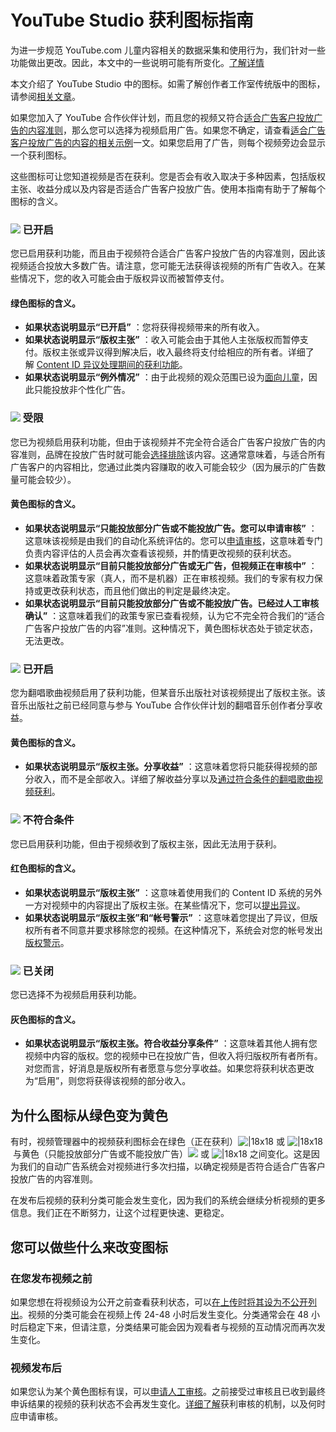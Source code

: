 # YouTube Studio 获利图标指南

为进一步规范 YouTube.com 儿童内容相关的数据采集和使用行为，我们针对一些功能做出更改。因此，本文中的一些说明可能有所变化。[了解详情](https://support.google.com/youtube/answer/9527654)

本文介绍了 YouTube Studio 中的图标。如需了解创作者工作室传统版中的图标，请参阅[相关文章](https://support.google.com/youtube/answer/7489378)。

如果您加入了 YouTube 合作伙伴计划，而且您的视频又符合[适合广告客户投放广告的内容准则](https://support.google.com/youtube/answer/6162278)，那么您可以选择为视频启用广告。如果您不确定，请查看[适合广告客户投放广告的内容的相关示例](https://support.google.com/youtube/answer/9194476)一文。如果您启用了广告，则每个视频旁边会显示一个获利图标。

这些图标可让您知道视频是否在获利。您是否会有收入取决于多种因素，包括版权主张、收益分成以及内容是否适合广告客户投放广告。使用本指南有助于了解每个图标的含义。

### ![](https://www.gstatic.com/images/icons/material/system/2x/attach_money_googgreen_48dp.png) 已开启

您已启用获利功能，而且由于视频符合适合广告客户投放广告的内容准则，因此该视频适合投放大多数广告。请注意，您可能无法获得该视频的所有广告收入。在某些情况下，您的收入可能会由于版权异议而被暂停支付。

#### 绿色图标的含义。

* **如果状态说明显示“已开启”** ：您将获得视频带来的所有收入。
* **如果状态说明显示“版权主张”** ：收入可能会由于其他人主张版权而暂停支付。版权主张或异议得到解决后，收入最终将支付给相应的所有者。详细了解 [Content ID 异议处理期间的获利功能](https://support.google.com/youtube/answer/7000961)。
* **如果状态说明显示“例外情况”** ：由于此视频的观众范围已设为[面向儿童](https://support.google.com/youtube/answer/9527654)，因此只能投放非个性化广告。

### ![](https://www.gstatic.com/images/icons/material/system/2x/attach_money_googyellow_48dp.png) 受限

您已为视频启用获利功能，但由于该视频并不完全符合适合广告客户投放广告的内容准则，品牌在投放广告时就可能会[选择排除](https://support.google.com/google-ads/answer/3306596)该内容。这通常意味着，与适合所有广告客户的内容相比，您通过此类内容赚取的收入可能会较少（因为展示的广告数量可能会较少）。

#### 黄色图标的含义。

* **如果状态说明显示“只能投放部分广告或不能投放广告。您可以申请审核”** ：这意味该视频是由我们的自动化系统评估的。您可以[申请审核](https://support.google.com/youtube/answer/7083671)，这意味着专门负责内容评估的人员会再次查看该视频，并酌情更改视频的获利状态。
* **如果状态说明显示“目前只能投放部分广告或无广告，但视频正在审核中”** ：这意味着政策专家（真人，而不是机器）正在审核视频。我们的专家有权力保持或更改获利状态，而且他们做出的判定是最终决定。
* **如果状态说明显示“目前只能投放部分广告或不能投放广告。已经过人工审核确认”** ：这意味着我们的政策专家已查看视频，认为它不完全符合我们的“适合广告客户投放广告的内容”准则。这种情况下，黄色图标状态处于锁定状态，无法更改。

### ![](https://www.gstatic.com/images/icons/material/system/2x/attach_money_googyellow_48dp.png) 已开启

您为翻唱歌曲视频启用了获利功能，但某音乐出版社对该视频提出了版权主张。该音乐出版社之前已经同意与参与 YouTube 合作伙伴计划的翻唱音乐创作者分享收益。

#### 黄色图标的含义。

* **如果状态说明显示“版权主张。分享收益”** ：这意味着您将只能获得视频的部分收入，而不是全部收入。详细了解收益分享以及[通过符合条件的翻唱歌曲视频获利](https://support.google.com/youtube/answer/3301938)。

### ![](https://lh3.googleusercontent.com/EufFomkrXpizwSpV7cAodNYjIw0YWGud5jSfwUPD_RvJ13A4njZRC3GYBvtyfMd22vo=w30) 不符合条件

您已启用获利功能，但由于视频收到了版权主张，因此无法用于获利。

#### 红色图标的含义。

* **如果状态说明显示“版权主张”** ：这意味着使用我们的 Content ID 系统的另外一方对视频中的内容提出了版权主张。在某些情况下，您可以[提出异议](https://support.google.com/youtube/answer/2797454)。
* **如果状态说明显示“版权主张”和“帐号警示”** ：这意味着您提出了异议，但版权所有者不同意并要求移除您的视频。在这种情况下，系统会对您的帐号发出[版权警示](https://support.google.com/youtube/answer/2814000)。

### ![](https://lh3.googleusercontent.com/7usZF0O26NJ2EbDBFe29rNKmTkcN7O3r6poW7zKf6IxTDG3xPmkVyr7xKAjqUtob6Z8=w30) 已关闭

您已选择不为视频启用获利功能。

#### 灰色图标的含义。

* **如果状态说明显示“版权主张。符合收益分享条件”** ：这意味着其他人拥有您视频中内容的版权。您的视频中已在投放广告，但收入将归版权所有者所有。对您而言，好消息是版权所有者愿意与您分享收益。如果您将获利状态更改为“启用”，则您将获得该视频的部分收入。

## 为什么图标从绿色变为黄色

有时，视频管理器中的视频获利图标会在绿色（正在获利）![|18x18](https://lh3.googleusercontent.com/HwBVhWIHREdrSVhkBh2iYdoE8NK7M0SEm5g5sd6f4zBEeOJqOrwFlm2L45aUp7qdTAQ=w18) 或 ![|18x18](https://lh3.googleusercontent.com/68cm8DqSE5vco0PjYnjYEbtHhXh7LqI6xT8lf7mwKyCvM2ZFAr_CByHRTuyQ1XnLPBtX=w18) 与黄色（只能投放部分广告或不能投放广告）![](https://lh3.googleusercontent.com/F5PT_oy12O_pcN6n-2gWbV9yvyMeY429AjQw36FWGjIDz0vAL6gQaZGodpCSVqqzoYTT=h18) 或 ![|18x18](https://lh3.googleusercontent.com/7jc4hmVu9K3zo8iN50sppQ_geNMnTaICt95GfiwnVJ3XtJr2QJY8eSgEgzAjyIfZDqM=w18) 之间变化。这是因为我们的自动广告系统会对视频进行多次扫描，以确定视频是否符合适合广告客户投放广告的内容准则。

在发布后视频的获利分类可能会发生变化，因为我们的系统会继续分析视频的更多信息。我们正在不断努力，让这个过程更快速、更稳定。

## 您可以做些什么来改变图标

### 在您发布视频之前

如果您想在将视频设为公开之前查看获利状态，可以[在上传时将其设为不公开列出](https://support.google.com/youtube/answer/157177)。视频的分类可能会在视频上传 24-48 小时后发生变化。分类通常会在 48 小时后稳定下来，但请注意，分类结果可能会因为观看者与视频的互动情况而再次发生变化。

### 视频发布后

如果您认为某个黄色图标有误，可以[申请人工审核](https://support.google.com/youtube/answer/7083671)。之前接受过审核且已收到最终申诉结果的视频的获利状态不会再发生变化。[详细了解](https://support.google.com/youtube/answer/9269751)获利审核的机制，以及何时应申请审核。